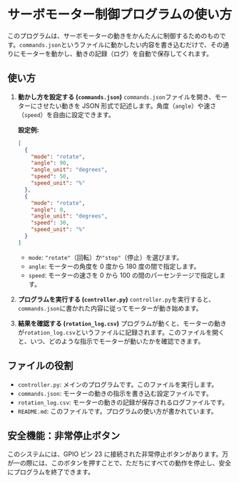 # サーボモーター制御プログラムの使い方

このプログラムは、サーボモーターの動きをかんたんに制御するためのものです。`commands.json`というファイルに動かしたい内容を書き込むだけで、その通りにモーターを動かし、動きの記録（ログ）を自動で保存してくれます。

## 使い方

1.  **動かし方を設定する (`commands.json`)**
    `commands.json`ファイルを開き、モーターにさせたい動きを JSON 形式で記述します。角度（`angle`）や速さ（`speed`）を自由に設定できます。

    **設定例:**

    ```json
    [
      {
        "mode": "rotate",
        "angle": 90,
        "angle_unit": "degrees",
        "speed": 50,
        "speed_unit": "%"
      },
      {
        "mode": "rotate",
        "angle": 0,
        "angle_unit": "degrees",
        "speed": 30,
        "speed_unit": "%"
      }
    ]
    ```

    - `mode`: `"rotate"`（回転）か`"stop"`（停止）を選びます。
    - `angle`: モーターの角度を 0 度から 180 度の間で指定します。
    - `speed`: モーターの速さを 0 から 100 の間のパーセンテージで指定します。

2.  **プログラムを実行する (`controller.py`)**
    `controller.py`を実行すると、`commands.json`に書かれた内容に従ってモーターが動き始めます。

3.  **結果を確認する (`rotation_log.csv`)**
    プログラムが動くと、モーターの動きが`rotation_log.csv`というファイルに記録されます。このファイルを開くと、いつ、どのような指示でモーターが動いたかを確認できます。

## ファイルの役割

- `controller.py`: メインのプログラムです。このファイルを実行します。
- `commands.json`: モーターの動きの指示を書き込む設定ファイルです。
- `rotation_log.csv`: モーターの動きの記録が保存されるログファイルです。
- `README.md`: このファイルです。プログラムの使い方が書かれています。

## 安全機能：非常停止ボタン

このシステムには、GPIO ピン 23 に接続された非常停止ボタンがあります。万が一の際には、このボタンを押すことで、ただちにすべての動作を停止し、安全にプログラムを終了できます。
